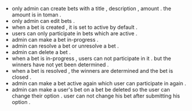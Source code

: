 - only admin can create bets with a title , description , amount . the amount is in toman .
- only admin can edit bets .
- when a bet is created , it is set to active by default .
- users can only participate in bets which are active .
- admin can make a bet in-progress .
- admin can resolve a bet or unresolve a bet .
- admin can delete a bet .
- when a bet is in-progress , users can not participate in it . but the winners have not yet been determined .
- when a bet is resolved , the winners are determined and the bet is closed .
- admin can make a bet active again which user can participate in again .
- admin can make a user's bet on a bet be deleted so the user can change their option . user can not change his bet after submitting his option .
